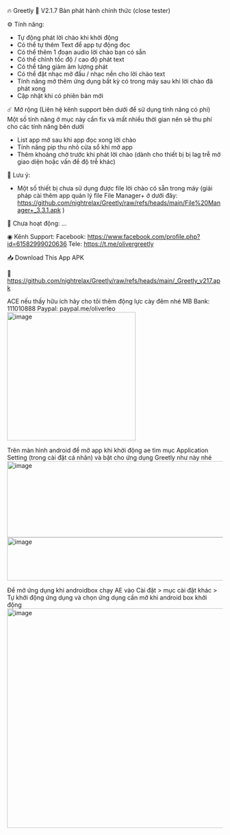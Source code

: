 🔥 Greetly
🔄 V2.1.7 Bản phát hành chính thức (close tester)

⚙ Tính năng:
- Tự động phát lời chào khi khởi động
- Có thể tự thêm Text để app tự động đọc
- Có thể thêm 1 đoạn audio lời chào bạn có sẵn
- Có thể chỉnh tốc độ / cao độ phát text
- Có thể tăng giảm âm lượng phát
- Có thể đặt nhạc mở đầu / nhạc nền cho lời chào text
- Tính năng mở thêm ứng dụng bất kỳ có trong máy sau khi lời chào đã phát xong
- Cập nhật khi có phiên bản mới

☄️ Mở rộng (Liên hệ kênh support bên dưới để sử dụng tính năng có phí)
Một số tính năng ở mục này cần fix và mất nhiều thời gian nên sẽ thu phí cho các tính năng bên dưới
- List app mở sau khi app đọc xong lời chào
- Tính năng pip thu nhỏ cửa sổ khi mở app
- Thêm khoảng chờ trước khi phát lời chào (dành cho thiết bị bị lag trễ mở giao diện hoặc vấn đề độ trễ khác)

💫 Lưu ý:
- Một số thiết bị chưa sử dụng được file lời chào có sẵn trong máy (giải pháp cài thêm app quản lý file File Manager+ ở dưới đây: https://github.com/nightrelax/Greetly/raw/refs/heads/main/File%20Manager+_3.3.1.apk )

📱 Chưa hoạt động:
...


◉ Kênh Support: 
Facebook: https://www.facebook.com/profile.php?id=61582999020636
Tele: https://t.me/olivergreetly

📥 Download This App APK

🔗 https://github.com/nightrelax/Greetly/raw/refs/heads/main/_Greetly_v217.apk

ACE nếu thấy hữu ích hãy cho tôi thêm động lực cày đêm nhé
MB Bank: 111010888
Paypal: paypal.me/oliverleo
<img width="300" alt="image" src="https://github.com/user-attachments/assets/4812ef29-4454-483e-b012-145313f3c686" />


Trên màn hình android để mở app khi khởi động ae tìm mục Application Setting (trong cài đặt cá nhân) và bật cho ứng dụng Greetly như này nhé
<img width="800" height="178" alt="image" src="https://github.com/user-attachments/assets/db1b9ec6-c053-44b8-8422-635e8dba3642" />
<img width="816" height="101" alt="image" src="https://github.com/user-attachments/assets/adccd461-4b83-431c-b203-caa7a2c62ab7" />


Để mở ứng dụng khi androidbox chạy AE vào Cài đặt > mục cài đặt khác > Tự khởi động ứng dụng và chọn ứng dụng cần mở khi android box khởi động
<img width="1200" height="513" alt="image" src="https://github.com/user-attachments/assets/a26c0f29-90c5-45cd-83f1-1bd272718282" />

